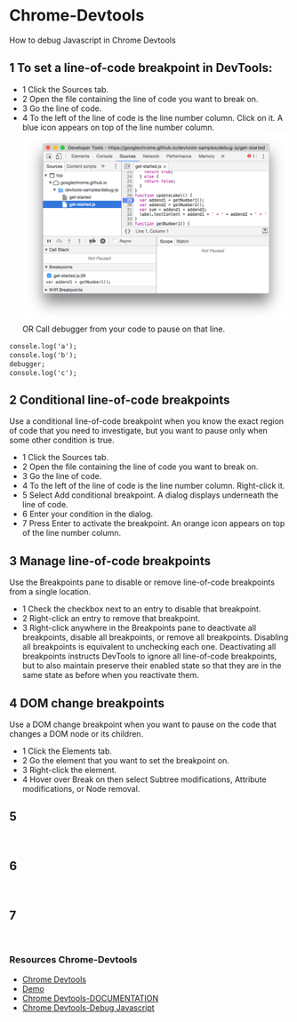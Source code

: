 # Chrome-Devtools

How to debug Javascript in Chrome Devtools

## 1 To set a line-of-code breakpoint in DevTools:
- 1 Click the Sources tab.
- 2 Open the file containing the line of code you want to break on.
- 3 Go the line of code.
- 4 To the left of the line of code is the line number column. Click on it. A blue icon appears on top of the line number column.
![Add breakpoint](https://github.com/dianavile/Chrome-Devtools/blob/main/1breakpoint.png)
OR 
Call debugger from your code to pause on that line. 
```
console.log('a');
console.log('b');
debugger;
console.log('c');
```

## 2 Conditional line-of-code breakpoints
Use a conditional line-of-code breakpoint when you know the exact region of code that you need to investigate, but you want to pause only when some other condition is true.

- 1 Click the Sources tab.
- 2 Open the file containing the line of code you want to break on.
- 3 Go the line of code.
- 4 To the left of the line of code is the line number column. Right-click it.
- 5 Select Add conditional breakpoint. A dialog displays underneath the line of code.
- 6 Enter your condition in the dialog.
- 7 Press Enter to activate the breakpoint. An orange icon appears on top of the line number column.
![]()

## 3 Manage line-of-code breakpoints
Use the Breakpoints pane to disable or remove line-of-code breakpoints from a single location.

- 1 Check the checkbox next to an entry to disable that breakpoint.
- 2 Right-click an entry to remove that breakpoint.
- 3 Right-click anywhere in the Breakpoints pane to deactivate all breakpoints, disable all breakpoints, or remove all breakpoints. 
    Disabling all breakpoints is equivalent to unchecking each one. Deactivating all breakpoints instructs DevTools to ignore all line-of-code breakpoints,
    but to also maintain preserve their enabled state so that they are in the same state as before when you reactivate them.
![]()

## 4 DOM change breakpoints
Use a DOM change breakpoint when you want to pause on the code that changes a DOM node or its children.

- 1 Click the Elements tab.
- 2 Go the element that you want to set the breakpoint on.
- 3 Right-click the element.
- 4 Hover over Break on then select Subtree modifications, Attribute modifications, or Node removal.
![]()

## 5
![]()

## 6 
![]()

## 7
![]()

### Resources Chrome-Devtools

- [Chrome Devtools](https://www.youtube.com/watch?v=H0XScE08hy8)
- [Demo](https://googlechrome.github.io/devtools-samples/debug-js/get-started)
- [Chrome Devtools-DOCUMENTATION](https://developers.google.com/web/tools/chrome-devtools/javascript/breakpoints)
- [Chrome Devtools-Debug Javascript](https://developers.google.com/web/tools/chrome-devtools/javascript/reference)

